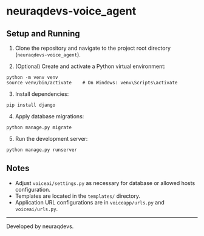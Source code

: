 # neuraqdevs-voice_agent


## Setup and Running

1. Clone the repository and navigate to the project root directory (`neuraqdevs-voice_agent`).

2. (Optional) Create and activate a Python virtual environment:

```shell 
python -m venv venv
source venv/bin/activate    # On Windows: venv\Scripts\activate

````
3. Install dependencies:

```shell
pip install django
````
4. Apply database migrations:

```shell
python manage.py migrate
````
5. Run the development server:

```shell
python manage.py runserver
````
## Notes

- Adjust `voiceai/settings.py` as necessary for database or allowed hosts configuration.
- Templates are located in the `templates/` directory.
- Application URL configurations are in `voiceapp/urls.py` and `voiceai/urls.py`.

---

Developed by neuraqdevs.
